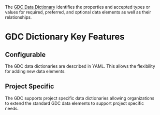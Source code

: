 The [GDC Data Dictionary](http://gdc-docs.nci.nih.gov/Dictionary/) identifies the properties and accepted types or values for required, preferred, and optional data elements as well as their relationships.

# GDC Dictionary Key Features

## Configurable

The GDC data dictionaries are described in YAML. This allows the flexibility for adding new data elements.

## Project Specific

The GDC supports project specific data dictionaries allowing organizations to extend the standard GDC data elements to support project specific needs.
